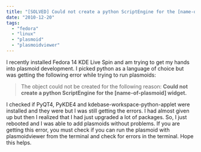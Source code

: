 ```yaml
---
title: "[SOLVED] Could not create a python ScriptEngine for the [name-of-plasmoid] widget"
date: "2010-12-20"
tags: 
  - "fedora"
  - "linux"
  - "plasmoid"
  - "plasmoidviewer"
---
```


I recently installed Fedora 14 KDE Live Spin and am trying to get my hands into plasmoid development. I picked python as a language of choice but was getting the following error while trying to run plasmoids:

> The object could not be created for the following reason: **Could not create a python ScriptEngine for the \[name-of-plasmoid\] widget.**

I checked if PyQT4, PyKDE4 and kdebase-workspace-python-applet were installed and they were but I was still getting the errors. I had almost given up but then I realized that I had just upgraded a lot of packages. So, I just rebooted and I was able to add plasmoids without problems. If you are getting this error, you must check if you can run the plasmoid with plasmoidviewer from the terminal and check for errors in the terminal. Hope this helps.
